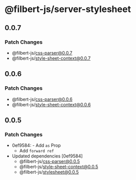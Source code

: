 # @filbert-js/server-stylesheet

## 0.0.7

### Patch Changes

- @filbert-js/css-parser@0.0.7
- @filbert-js/style-sheet-context@0.0.7

## 0.0.6

### Patch Changes

- @filbert-js/css-parser@0.0.6
- @filbert-js/style-sheet-context@0.0.6

## 0.0.5

### Patch Changes

- 0ef9584: - Add `as` Prop
  - Add `forward ref`
- Updated dependencies [0ef9584]
  - @filbert-js/css-parser@0.0.5
  - @filbert-js/style-sheet-context@0.0.5
  - @filbert-js/stylesheet@0.0.5
